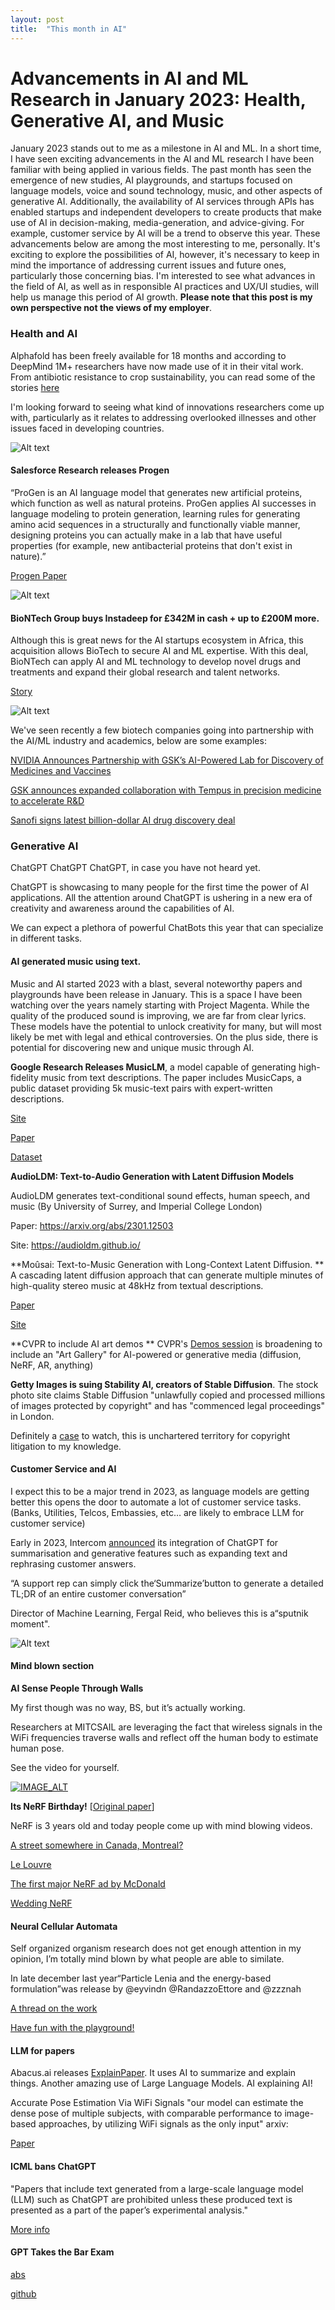 ```yaml
---
layout: post
title:  "This month in AI"
---
```


# Advancements in AI and ML Research in January 2023: Health, Generative AI, and Music

January 2023 stands out to me as a milestone in AI and ML. In a short time, I have seen exciting advancements in the AI and ML research I have been familiar with being applied in various fields. The past month has seen the emergence of new studies, AI playgrounds, and startups focused on language models, voice and sound technology, music, and other aspects of generative AI. Additionally, the availability of AI services through APIs has enabled startups and independent developers to create products that make use of AI in decision-making, media-generation, and advice-giving. For example, customer service by AI will be a trend to observe this year. These advancements below are among the most interesting to me, personally. It's exciting to explore the possibilities of AI, however, it's necessary to keep in mind the importance of addressing current issues and future ones, particularly those concerning bias. I'm interested to see what advances in the field of AI, as well as in responsible AI practices and UX/UI studies, will help us manage this period of AI growth. **Please note that this post is my own perspective not the views of my employer**.

### Health and AI

Alphafold has been freely available for 18 months and according to DeepMind 1M+ researchers have now made use of it in their vital work. From antibiotic resistance to crop sustainability, you can read some of the stories [here](https://unfolded.deepmind.com/#stories "here")

I'm looking forward to seeing what kind of innovations researchers come up with, particularly as it relates to addressing overlooked illnesses and other issues faced in developing countries.

![Alt text](/assets/alphaf.png)

#### Salesforce Research releases Progen

“ProGen is an AI language model that generates new artificial proteins, which function as well as natural proteins. ProGen applies AI successes in language modeling to protein generation, learning rules for generating amino acid sequences in a structurally and functionally viable manner, designing proteins you can actually make in a lab that have useful properties (for example, new antibacterial proteins that don't exist in nature).”

[Progen Paper](https://www.salesforceairesearch.com/projects/ProGen "Progen Paper")

![Alt text](/assets/progen.png)

#### BioNTech Group buys Instadeep for £342M in cash + up to £200M more.

Although this is great news for the AI startups ecosystem in Africa, this acquisition allows BioTech to secure AI and ML expertise. With this deal, BioNTech can apply AI and ML technology to develop novel drugs and treatments and expand their global research and talent networks.

[Story](https://t.co/OHFI70khhx "Story")

![Alt text](/assets/biontech.png)

We've seen recently a few biotech companies going into partnership with the AI/ML industry and academics, below are some examples:

[NVIDIA Announces Partnership with GSK’s AI-Powered Lab for Discovery of Medicines and Vaccines](https://nvidianews.nvidia.com/news/nvidia-announces-partnership-with-gsks-ai-powered-lab-for-discovery-of-medicines-and-vaccines "NVIDIA Announces Partnership with GSK’s AI-Powered Lab for Discovery of Medicines and Vaccines")


[GSK announces expanded collaboration with Tempus in precision medicine to accelerate R&D]( https://www.gsk.com/en-gb/media/press-releases/gsk-announces-expanded-collaboration-with-tempus-in-precision-medicine-to-accelerate-rd/ "GSK announces expanded collaboration with Tempus in precision medicine to accelerate R&D")


[Sanofi signs latest billion-dollar AI drug discovery deal](https://venturebeat.com/ai/sanofi-signs-latest-billion-dollar-ai-drug-discovery-deal-this-time-with-insilico/ "Sanofi signs latest billion-dollar AI drug discovery deal")

### Generative AI

ChatGPT ChatGPT ChatGPT, in case you have not heard yet.

ChatGPT is showcasing to many people for the first time the power of AI applications.
All the attention around ChatGPT is ushering in a new era of creativity and awareness around the capabilities of AI. 

We can expect a plethora of powerful ChatBots this year that can specialize in different tasks. 

#### AI generated music using text.

Music and AI started 2023 with a blast, several noteworthy papers and playgrounds have been release in January.  This is a space I have been watching over the years namely starting with Project Magenta. While the quality of the produced sound is improving, we are far from clear lyrics. These models have the potential to unlock creativity for many, but will most likely be met with legal and ethical controversies. On the plus side, there is potential for discovering new and unique music through AI.

**Google Research Releases MusicLM**, a model capable of generating high-fidelity music from text descriptions. The paper includes MusicCaps, a public dataset providing 5k music-text pairs with expert-written descriptions.

[Site](https://google-research.github.io/seanet/musiclm/examples/)

[Paper](https://arxiv.org/abs/2301.11325)

[Dataset](https://www.kaggle.com/datasets/googleai/musiccaps)

**AudioLDM: Text-to-Audio Generation with Latent Diffusion Models**

AudioLDM generates text-conditional sound effects, human speech, and music (By University of Surrey, and Imperial College London)

Paper: https://arxiv.org/abs/2301.12503

Site: https://audioldm.github.io/

**Moûsai: Text-to-Music Generation with Long-Context Latent Diffusion. 
**
A cascading latent diffusion approach that can generate multiple minutes of high-quality stereo music at 48kHz from textual descriptions.

[Paper](https://paperswithcode.com/paper/mousai-text-to-music-generation-with-long)

[Site](https://flavioschneider.notion.site/flavioschneider/Audio-Generation-with-Diffusion-c4f29f39048d4f03a23da13078a44cdb)


**CVPR to include AI art demos
**
CVPR's [Demos session](https://cvpr2023.thecvf.com/Conferences/2023/CallForDemos "Demos session") is broadening to include an "Art Gallery" for AI-powered or generative media (diffusion, NeRF, AR, anything)


**Getty Images is suing Stability AI, creators of Stable Diffusion**. The stock photo site claims Stable Diffusion "unlawfully copied and processed millions of images protected by copyright" and has "commenced legal proceedings" in London.

Definitely a [case](https://t.co/DXuns6maGs "case") to watch, this is unchartered territory for copyright litigation to my knowledge.


#### Customer Service and AI

I expect this to be a major trend in 2023, as language models are getting better this opens the door to automate a lot of customer service tasks. (Banks, Utilities, Telcos, Embassies, etc… are likely to embrace LLM for customer service)  

Early in 2023, Intercom [announced](https://www.intercom.com/blog/announcing-new-intercom-ai-features/ "announced") its integration of ChatGPT for summarisation and generative features such as expanding text and rephrasing customer answers. 

“A support rep can simply click the‘Summarize’button to generate a detailed TL;DR of an entire customer conversation”

Director of Machine Learning, Fergal Reid, who believes this is a“sputnik moment". 

![Alt text](/assets/intercom.png)

#### Mind blown section

**AI Sense People Through Walls**

My first though was no way, BS, but it’s actually working.

Researchers at MITCSAIL are leveraging the fact that wireless signals in the WiFi frequencies traverse walls and reflect off the human body to estimate human pose. 

See the video for yourself.

[![IMAGE_ALT](/assets/rfpose.png)](https://www.youtube.com/watch?v=HgDdaMy8KNE&ab_channel=MITCSAIL)

**Its NeRF Birthday!** [[Original paper](https://arxiv.org/pdf/2003.08934.pdf "Original paper")]

NeRF is 3 years old and today people come up with mind blowing videos.

[A street somewhere in Canada, Montreal?](https://twitter.com/williamcusick/status/1619875846935945222
)

[Le Louvre](https://twitter.com/paultrillo/status/1616173674851336192
)

[The first major NeRF ad by McDonald](https://twitter.com/karenxcheng/status/1615404573367361542
)

[Wedding NeRF](https://twitter.com/laanlabs/status/1612523942757142528 
)

#### Neural Cellular Automata

Self organized organism research does not get enough attention in my opinion, I’m totally mind blown by what people are able to similate. 

In late december last year“Particle Lenia and the energy-based formulation”was release by @eyvindn @RandazzoEttore and @zzznah

[A thread on the work](https://twitter.com/zzznah/status/1606294595330940928
)

[Have fun with the playground!](https://google-research.github.io/self-organising-systems/particle-lenia/
)

#### LLM for papers

Abacus.ai releases [ExplainPaper](http://explainpaper.com). It uses AI to summarize and explain things. Another amazing use of Large Language Models. AI explaining AI!

Accurate Pose Estimation Via WiFi Signals "our model can estimate the dense pose of multiple subjects, with comparable performance to image-based approaches, by utilizing WiFi signals as the only input" arxiv: 

[Paper](https://arxiv.org/abs/2301.00250)

#### ICML bans ChatGPT

"Papers that include text generated from a large-scale language model (LLM) such as ChatGPT are prohibited unless these produced text is presented as a part of the paper’s experimental analysis."

[More info](https://icml.cc/Conferences/2023/CallForPapers…)

#### GPT Takes the Bar Exam

[abs](https://arxiv.org/abs/2212.14402)

[github](https://github.com/mjbommar/gpt-takes-the-bar-exam)

